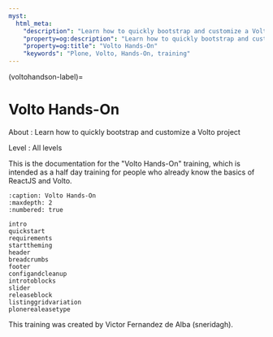 ```yaml
---
myst:
  html_meta:
    "description": "Learn how to quickly bootstrap and customize a Volto project"
    "property=og:description": "Learn how to quickly bootstrap and customize a Volto project"
    "property=og:title": "Volto Hands-On"
    "keywords": "Plone, Volto, Hands-On, training"
---
```


(voltohandson-label)=

# Volto Hands-On

About
: Learn how to quickly bootstrap and customize a Volto project

Level
: All levels

This is the documentation for the "Volto Hands-On" training,
which is intended as a half day training for people who already know the basics of ReactJS and Volto.

```{toctree}
:caption: Volto Hands-On
:maxdepth: 2
:numbered: true

intro
quickstart
requirements
starttheming
header
breadcrumbs
footer
configandcleanup
introtoblocks
slider
releaseblock
listinggridvariation
plonerealeasetype
```

This training was created by Victor Fernandez de Alba (sneridagh).
